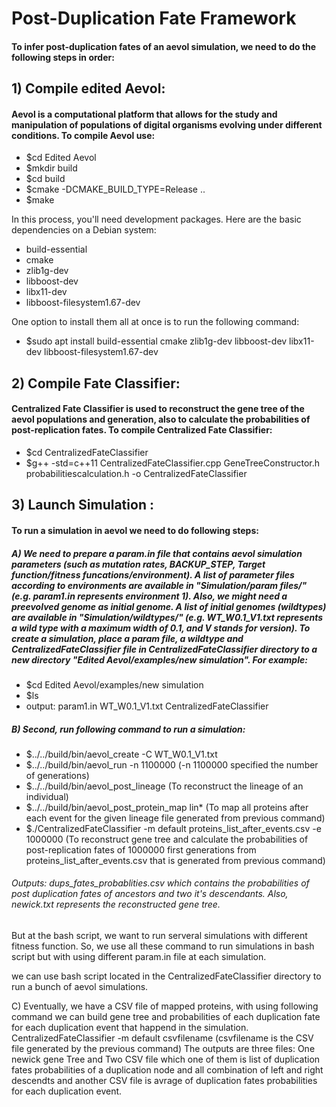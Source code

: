 # Post-Duplication Fate Framework




#### To infer post-duplication fates of an aevol simulation, we need to do the following steps in order:

## 1) Compile edited Aevol:

#### Aevol is a computational platform that allows for the study and manipulation of populations of digital organisms evolving under different conditions. To compile Aevol use:

  - $cd Edited Aevol
  - $mkdir build
  - $cd build
  - $cmake -DCMAKE_BUILD_TYPE=Release ..
  - $make



In this process, you'll need development packages. Here are the basic dependencies on a Debian system:

- build-essential
- cmake
- zlib1g-dev
- libboost-dev
- libx11-dev  
- libboost-filesystem1.67-dev


One option to install them all at once is to run the following command:

- $sudo apt install build-essential cmake zlib1g-dev libboost-dev libx11-dev libboost-filesystem1.67-dev

## 2) Compile Fate Classifier:

#### Centralized Fate Classifier is used to reconstruct the gene tree of the aevol populations and generation, also to calculate the probabilities of post-replication fates. To compile Centralized Fate Classifier:

- $cd CentralizedFateClassifier
- $g++ -std=c++11 CentralizedFateClassifier.cpp GeneTreeConstructor.h probabilitiescalculation.h -o CentralizedFateClassifier

## 3) Launch Simulation :

#### To run a simulation in aevol we need to do following steps:

 ##### A) We need to prepare a param.in file that contains aevol simulation parameters (such as mutation rates, BACKUP_STEP, Target function/fitness funcations/environment). A list of parameter files according to environments are available in "Simulation/param files/" (e.g. param1.in represents environment 1). Also, we might need a preevolved genome as initial genome. A list of initial genomes (wildtypes) are available in "Simulation/wildtypes/" (e.g. WT_W0.1_V1.txt represents a wild type with a maximum width of 0.1, and V stands for version). To create a simulation, place a param file, a wildtype and CentralizedFateClassifier file in CentralizedFateClassifier directory to a new directory "Edited Aevol/examples/new simulation". For example:
 
- $cd Edited Aevol/examples/new simulation
- $ls
- output: param1.in WT_W0.1_V1.txt CentralizedFateClassifier
 
  
 ##### B) Second, run following command to run a simulation: 
 
- $../../build/bin/aevol_create -C WT_W0.1_V1.txt
- $../../build/bin/aevol_run -n 1100000      (-n 1100000 specified the number of generations)
- $../../build/bin/aevol_post_lineage   (To reconstruct the lineage of an individual)
- $../../build/bin/aevol_post_protein_map lin*  (To map all proteins after each event for the given lineage file generated from previous command)
- $./CentralizedFateClassifier -m default proteins_list_after_events.csv -e 1000000  (To reconstruct gene tree and calculate the probabilities of post-replication fates of 1000000 first generations from proteins_list_after_events.csv that is generated from previous command)

###### Outputs: dups_fates_probablities.csv which contains the probabilities of post duplication fates of ancestors and two it's descendants. Also, newick.txt represents the reconstructed gene tree.

But at the bash script, we want to run serveral simulations with different fitness function. So, we use all these command to run simulations in bash script but with using different param.in file at each simulation. 

we can use bash script located in the CentralizedFateClassifier directory to run a bunch of aevol simulations.

C) Eventually, we have a CSV file of mapped proteins, with using following command we can build gene tree and probabilities of each duplication fate for each duplication event that happend in the simulation.
   CentralizedFateClassifier -m default csvfilename (csvfilename is the CSV file generated by the previous command)
   The outputs are three files: One newick gene Tree and Two CSV file which one of them is list of duplication fates probabilities of a duplication node and all combination of left and right descendts and another CSV file is avrage of duplication fates probabilities for each duplication event.

